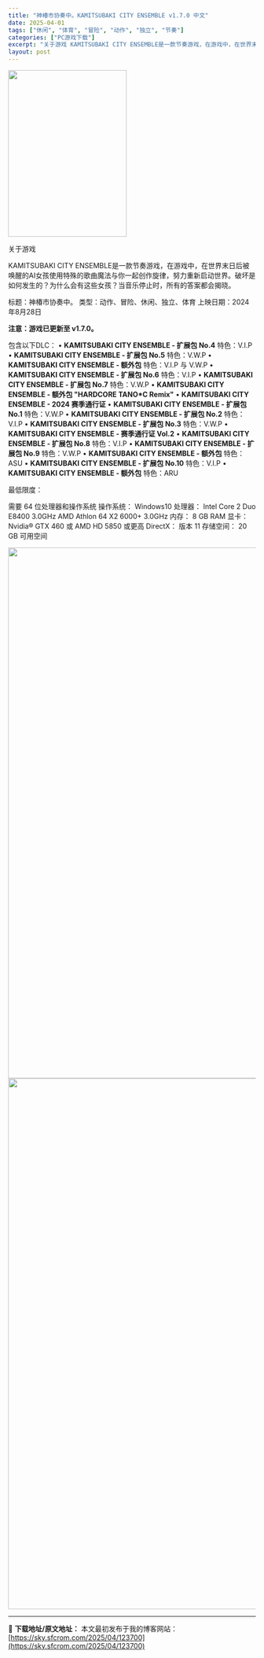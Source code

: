 ```yaml
---
title: "神椿市协奏中。KAMITSUBAKI CITY ENSEMBLE v1.7.0 中文"
date: 2025-04-01
tags: ["休闲", "体育", "冒险", "动作", "独立", "节奏"]
categories: ["PC游戏下载"]
excerpt: "关于游戏 KAMITSUBAKI CITY ENSEMBLE是一款节奏游戏，在游戏中，在世界末日后被唤醒的AI女孩使用特殊的歌曲魔法与你一起创作旋律，努力重新启动世界。破坏是如何发生的？为什么会有这些女孩？当音乐停止时，所有的答案都会揭晓。 标题：神椿市协奏中。 类型：动作、冒险、休闲、独立、体育 &hellip;"
layout: post
---
```


<img class="aligncenter size-full wp-image-123703" src="https://sky.sfcrom.com/wp-content/uploads/2025/04/2025040104342983.webp" alt="" width="241" height="339" />

关于游戏

KAMITSUBAKI CITY ENSEMBLE是一款节奏游戏，在游戏中，在世界末日后被唤醒的AI女孩使用特殊的歌曲魔法与你一起创作旋律，努力重新启动世界。破坏是如何发生的？为什么会有这些女孩？当音乐停止时，所有的答案都会揭晓。

标题：神椿市协奏中。
类型：动作、冒险、休闲、独立、体育
上映日期：2024年8月28日

<strong>注意：游戏已更新至 v1.7.0。</strong>

包含以下DLC：
• <strong>KAMITSUBAKI CITY ENSEMBLE - 扩展包 No.4</strong> 特色：V.I.P
• <strong>KAMITSUBAKI CITY ENSEMBLE - 扩展包 No.5</strong> 特色：V.W.P
• <strong>KAMITSUBAKI CITY ENSEMBLE - 额外包</strong> 特色：V.I.P 与 V.W.P
• <strong>KAMITSUBAKI CITY ENSEMBLE - 扩展包 No.6</strong> 特色：V.I.P
• <strong>KAMITSUBAKI CITY ENSEMBLE - 扩展包 No.7</strong> 特色：V.W.P
• <strong>KAMITSUBAKI CITY ENSEMBLE - 额外包 "HARDCORE TANO*C Remix"</strong>
• <strong>KAMITSUBAKI CITY ENSEMBLE - 2024 赛季通行证</strong>
• <strong>KAMITSUBAKI CITY ENSEMBLE - 扩展包 No.1</strong> 特色：V.W.P
• <strong>KAMITSUBAKI CITY ENSEMBLE - 扩展包 No.2</strong> 特色：V.I.P
• <strong>KAMITSUBAKI CITY ENSEMBLE - 扩展包 No.3</strong> 特色：V.W.P
• <strong>KAMITSUBAKI CITY ENSEMBLE - 赛季通行证 Vol.2</strong>
• <strong>KAMITSUBAKI CITY ENSEMBLE - 扩展包 No.8</strong> 特色：V.I.P
• <strong>KAMITSUBAKI CITY ENSEMBLE - 扩展包 No.9</strong> 特色：V.W.P
• <strong>KAMITSUBAKI CITY ENSEMBLE - 额外包</strong> 特色：ASU
• <strong>KAMITSUBAKI CITY ENSEMBLE - 扩展包 No.10</strong> 特色：V.I.P
• <strong>KAMITSUBAKI CITY ENSEMBLE - 额外包</strong> 特色：ARU

最低限度：

需要 64 位处理器和操作系统
操作系统： Windows10
处理器： Intel Core 2 Duo E8400 3.0GHz AMD Athlon 64 X2 6000+ 3.0GHz
内存： 8 GB RAM
显卡： Nvidia® GTX 460 或 AMD HD 5850 或更高
DirectX： 版本 11
存储空间： 20 GB 可用空间

<img class="aligncenter size-full wp-image-123702" src="https://sky.sfcrom.com/wp-content/uploads/2025/04/2025040104342924.webp" alt="" width="1909" height="1080" /> <img class="aligncenter size-full wp-image-123701" src="https://sky.sfcrom.com/wp-content/uploads/2025/04/2025040104342851.webp" alt="" width="1920" height="1080" />

---
📖 **下载地址/原文地址：** 本文最初发布于我的博客网站：[https://sky.sfcrom.com/2025/04/123700](https://sky.sfcrom.com/2025/04/123700)
